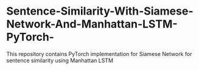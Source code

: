 # Sentence-Similarity-With-Siamese-Network-And-Manhattan-LSTM-PyTorch-
This repository contains PyTorch implementation for Siamese Network for sentence similarity using Manhattan LSTM
